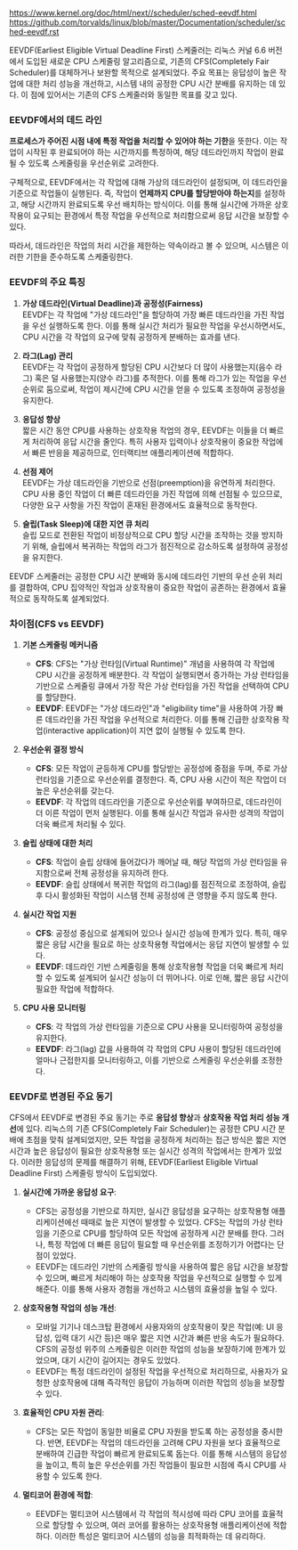 https://www.kernel.org/doc/html/next//scheduler/sched-eevdf.html
https://github.com/torvalds/linux/blob/master/Documentation/scheduler/sched-eevdf.rst

EEVDF(Earliest Eligible Virtual Deadline First) 스케줄러는 리눅스 커널 6.6 버전에서 도입된 새로운 CPU 스케줄링 알고리즘으로, 기존의 CFS(Completely Fair Scheduler)를 대체하거나 보완할 목적으로 설계되었다. 주요 목표는 응답성이 높은 작업에 대한 처리 성능을 개선하고, 시스템 내의 공정한 CPU 시간 분배를 유지하는 데 있다. 이 점에 있어서는 기존의 CFS 스케줄러와 동일한 목표를 갖고 있다. 
### EEVDF에서의 데드 라인

**프로세스가 주어진 시점 내에 특정 작업을 처리할 수 있어야 하는 기한**을 뜻한다. 이는 작업이 시작된 후 완료되어야 하는 시간까지를 특정하여, 해당 데드라인까지 작업이 완료될 수 있도록 스케줄링을 우선순위로 고려한다.

구체적으로, EEVDF에서는 각 작업에 대해 가상의 데드라인이 설정되며, 이 데드라인을 기준으로 작업들이 실행된다. 즉, 작업이 **언제까지 CPU를 할당받아야 하는지**를 설정하고, 해당 시간까지 완료되도록 우선 배치하는 방식이다. 이를 통해 실시간에 가까운 상호작용이 요구되는 환경에서 특정 작업을 우선적으로 처리함으로써 응답 시간을 보장할 수 있다.

따라서, 데드라인은 작업의 처리 시간을 제한하는 약속이라고 볼 수 있으며, 시스템은 이러한 기한을 준수하도록 스케줄링한다.

### EEVDF의 주요 특징

1. **가상 데드라인(Virtual Deadline)과 공정성(Fairness)**  
    EEVDF는 각 작업에 "가상 데드라인"을 할당하여 가장 빠른 데드라인을 가진 작업을 우선 실행하도록 한다. 이를 통해 실시간 처리가 필요한 작업을 우선시하면서도, CPU 시간을 각 작업의 요구에 맞춰 공정하게 분배하는 효과를 낸다.
    
2. **라그(Lag) 관리**  
    EEVDF는 각 작업이 공정하게 할당된 CPU 시간보다 더 많이 사용했는지(음수 라그) 혹은 덜 사용했는지(양수 라그)를 추적한다. 이를 통해 라그가 있는 작업을 우선순위로 둠으로써, 작업이 제시간에 CPU 시간을 얻을 수 있도록 조정하여 공정성을 유지한다.
    
3. **응답성 향상**  
    짧은 시간 동안 CPU를 사용하는 상호작용 작업의 경우, EEVDF는 이들을 더 빠르게 처리하여 응답 시간을 줄인다. 특히 사용자 입력이나 상호작용이 중요한 작업에서 빠른 반응을 제공하므로, 인터랙티브 애플리케이션에 적합하다.
    
4. **선점 제어**  
    EEVDF는 가상 데드라인을 기반으로 선점(preemption)을 유연하게 처리한다. CPU 사용 중인 작업이 더 빠른 데드라인을 가진 작업에 의해 선점될 수 있으므로, 다양한 요구 사항을 가진 작업이 혼재된 환경에서도 효율적으로 동작한다.
    
5. **슬립(Task Sleep)에 대한 지연 큐 처리**  
    슬립 모드로 전환된 작업이 비정상적으로 CPU 할당 시간을 조작하는 것을 방지하기 위해, 슬립에서 복귀하는 작업의 라그가 점진적으로 감소하도록 설정하여 공정성을 유지한다.
    

EEVDF 스케줄러는 공정한 CPU 시간 분배와 동시에 데드라인 기반의 우선 순위 처리를 결합하여, CPU 집약적인 작업과 상호작용이 중요한 작업이 공존하는 환경에서 효율적으로 동작하도록 설계되었다.


### 차이점(CFS vs EEVDF)

1. **기본 스케줄링 메커니즘**
    
    - **CFS**: CFS는 "가상 런타임(Virtual Runtime)" 개념을 사용하여 각 작업에 CPU 시간을 공정하게 배분한다. 각 작업이 실행되면서 증가하는 가상 런타임을 기반으로 스케줄링 큐에서 가장 작은 가상 런타임을 가진 작업을 선택하여 CPU를 할당한다.
    - **EEVDF**: EEVDF는 "가상 데드라인"과 "eligibility time"을 사용하여 가장 빠른 데드라인을 가진 작업을 우선적으로 처리한다. 이를 통해 긴급한 상호작용 작업(interactive application)이 지연 없이 실행될 수 있도록 한다.
    
2. **우선순위 결정 방식**
    
    - **CFS**: 모든 작업이 균등하게 CPU를 할당받는 공정성에 중점을 두며, 주로 가상 런타임을 기준으로 우선순위를 결정한다. 즉, CPU 사용 시간이 적은 작업이 더 높은 우선순위를 갖는다.
    - **EEVDF**: 각 작업의 데드라인을 기준으로 우선순위를 부여하므로, 데드라인이 더 이른 작업이 먼저 실행된다. 이를 통해 실시간 작업과 유사한 성격의 작업이 더욱 빠르게 처리될 수 있다.
    
3. **슬립 상태에 대한 처리**
    
    - **CFS**: 작업이 슬립 상태에 들어갔다가 깨어날 때, 해당 작업의 가상 런타임을 유지함으로써 전체 공정성을 유지하려 한다.
    - **EEVDF**: 슬립 상태에서 복귀한 작업의 라그(lag)를 점진적으로 조정하여, 슬립 후 다시 활성화된 작업이 시스템 전체 공정성에 큰 영향을 주지 않도록 한다.

4. **실시간 작업 지원**
    
    - **CFS**: 공정성 중심으로 설계되어 있으나 실시간 성능에 한계가 있다. 특히, 매우 짧은 응답 시간을 필요로 하는 상호작용형 작업에서는 응답 지연이 발생할 수 있다.
    - **EEVDF**: 데드라인 기반 스케줄링을 통해 상호작용형 작업을 더욱 빠르게 처리할 수 있도록 설계되어 실시간 성능이 더 뛰어나다. 이로 인해, 짧은 응답 시간이 필요한 작업에 적합하다.

5. **CPU 사용 모니터링**
    
    - **CFS**: 각 작업의 가상 런타임을 기준으로 CPU 사용을 모니터링하여 공정성을 유지한다.
    - **EEVDF**: 라그(lag) 값을 사용하여 각 작업의 CPU 사용이 할당된 데드라인에 얼마나 근접한지를 모니터링하고, 이를 기반으로 스케줄링 우선순위를 조정한다.


### EEVDF로 변경된 주요 동기
CFS에서 EEVDF로 변경된 주요 동기는 주로 **응답성 향상**과 **상호작용 작업 처리 성능 개선**에 있다. 리눅스의 기존 CFS(Completely Fair Scheduler)는 공정한 CPU 시간 분배에 초점을 맞춰 설계되었지만, 모든 작업을 공정하게 처리하는 접근 방식은 짧은 지연 시간과 높은 응답성이 필요한 상호작용형 또는 실시간 성격의 작업에서는 한계가 있었다. 이러한 응답성의 문제를 해결하기 위해, EEVDF(Earliest Eligible Virtual Deadline First) 스케줄링 방식이 도입되었다.

1. **실시간에 가까운 응답성 요구**:
    
    - CFS는 공정성을 기반으로 하지만, 실시간 응답성을 요구하는 상호작용형 애플리케이션에선 때때로 높은 지연이 발생할 수 있었다. CFS는 작업의 가상 런타임을 기준으로 CPU를 할당하여 모든 작업에 공정하게 시간 분배를 한다. 그러나, 특정 작업에 더 빠른 응답이 필요할 때 우선순위를 조정하기가 어렵다는 단점이 있었다.
    - EEVDF는 데드라인 기반의 스케줄링 방식을 사용하여 짧은 응답 시간을 보장할 수 있으며, 빠르게 처리해야 하는 상호작용 작업을 우선적으로 실행할 수 있게 해준다. 이를 통해 사용자 경험을 개선하고 시스템의 효율성을 높일 수 있다.
    
2. **상호작용형 작업의 성능 개선**:
    
    - 모바일 기기나 데스크탑 환경에서 사용자와의 상호작용이 잦은 작업(예: UI 응답성, 입력 대기 시간 등)은 매우 짧은 지연 시간과 빠른 반응 속도가 필요하다. CFS의 공정성 위주의 스케줄링은 이러한 작업의 성능을 보장하기에 한계가 있었으며, 대기 시간이 길어지는 경우도 있었다.
    - EEVDF는 특정 데드라인이 설정된 작업을 우선적으로 처리하므로, 사용자가 요청한 상호작용에 대해 즉각적인 응답이 가능하며 이러한 작업의 성능을 보장할 수 있다.
    
3. **효율적인 CPU 자원 관리**:
    
    - CFS는 모든 작업이 동일한 비율로 CPU 자원을 받도록 하는 공정성을 중시한다. 반면, EEVDF는 작업의 데드라인을 고려해 CPU 자원을 보다 효율적으로 분배하여 긴급한 작업이 빠르게 완료되도록 돕는다. 이를 통해 시스템의 응답성을 높이고, 특히 높은 우선순위를 가진 작업들이 필요한 시점에 즉시 CPU를 사용할 수 있도록 한다.
    
4. **멀티코어 환경에 적합**:
    
    - EEVDF는 멀티코어 시스템에서 각 작업의 적시성에 따라 CPU 코어를 효율적으로 할당할 수 있으며, 여러 코어를 활용하는 상호작용형 애플리케이션에 적합하다. 이러한 특성은 멀티코어 시스템의 성능을 최적화하는 데 유리하다.